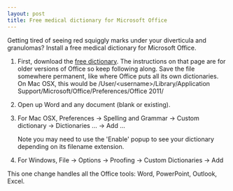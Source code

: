 ```yaml
---
layout: post
title: Free medical dictionary for Microsoft Office
---
```


Getting tired of seeing red squiggly marks under your diverticula and
granulomas?  Install a free medical dictionary for Microsoft Office.

 [www]: http://mtherald.com/free-medical-spell-checker-for-microsoft-word-custom-dictionary

1. First, download the [free dictionary][www].  The instructions on that page
   are for older versions of Office so keep following along.  Save the file
   somewhere permanent, like where Office puts all its own dictionaries.  On
   Mac OSX, this would be /User/\<username\>/Library/Application
   Support/Microsoft/Office/Preferences/Office 2011/

2. Open up Word and any document (blank or existing).

3. For Mac OSX,
   Preferences &rarr;
   Spelling and Grammar &rarr;
   Custom dictionary &rarr;
   Dictionaries ... &rarr;
   Add ...

   Note you may need to use the 'Enable' popup to see your dictionary
   depending on its filename extension.

4. For Windows,
   File &rarr;
   Options &rarr;
   Proofing &rarr;
   Custom Dictionaries &rarr;
   Add


This one change handles all the Office tools: Word, PowerPoint, Outlook, Excel.

